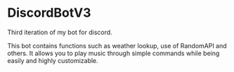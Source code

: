 # DiscordBotV3
Third iteration of my bot for discord.

This bot contains functions such as weather lookup, use of RandomAPI and others.
It allows you to play music through simple commands while being easily and highly customizable.
